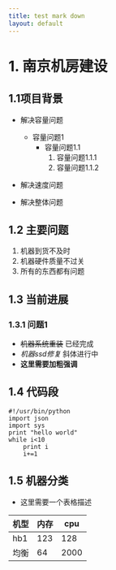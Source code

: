 ```yaml
---
title: test mark down
layout: default
---
```

# 1. 南京机房建设
## 1.1项目背景
* 解决容量问题
  * 容量问题1
    * 容量问题1.1
      1. 容量问题1.1.1
      2. 容量问题1.1.2
      
* 解决速度问题
* 解决整体问题

## 1.2 主要问题
1. 机器到货不及时
2. 机器硬件质量不过关
3. 所有的东西都有问题

## 1.3 当前进展
### 1.3.1 问题1
* ~~机器系统重装~~ 已经完成
* *机器ssd修复* 斜体进行中
* **这里需要加粗强调**

## 1.4 代码段

```
#!/usr/bin/python
import json
import sys
print "hello world"
while i<10
    print i
    i+=1
```

## 1.5 机器分类
* 这里需要一个表格描述

| 机型  | 内存  | cpu |
| --- | --- |---|
| hb1 | 123 | 128|
| 均衡| 64 | 2000|




















